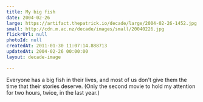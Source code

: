 ```yaml
---
title: My big fish
date: 2004-02-26
large: https://artifact.thepatrick.io/decade/large/2004-02-26-1452.jpg
small: http://cdn.m.ac.nz/decade/images/small/20040226.jpg
flickrUrl: null
photoId: null
createdAt: 2011-01-30 11:07:14.888713
updatedAt: 2004-02-26 00:00:00
layout: decade-image

---
```

Everyone has a big fish in their lives, and most of us don't give them the time that their stories deserve. (Only the second movie to hold my attention for two hours, twice, in the last year.)
